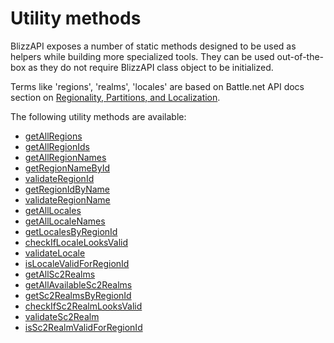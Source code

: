 # Utility methods

BlizzAPI exposes a number of static methods designed to be used as helpers while building more specialized tools. They can be used out-of-the-box as they do not require BlizzAPI class object to be initialized.

Terms like 'regions', 'realms', 'locales' are based on Battle.net API docs section on [Regionality, Partitions, and Localization](https://develop.battle.net/documentation/guides/regionality-partitions-and-localization).

The following utility methods are available:

* [getAllRegions](/docs/utils/getAllRegions)
* [getAllRegionIds](/docs/utils/getAllRegionIds)
* [getAllRegionNames](/docs/utils/getAllRegionNames)
* [getRegionNameById](/docs/utils/getRegionNameById)
* [validateRegionId](/docs/utils/validateRegionId)
* [getRegionIdByName](/docs/utils/getRegionIdByName)
* [validateRegionName](/docs/utils/validateRegionName)
* [getAllLocales](/docs/utils/getAllLocales)
* [getAllLocaleNames](/docs/utils/getAllLocaleNames)
* [getLocalesByRegionId](/docs/utils/getLocalesByRegionId)
* [checkIfLocaleLooksValid](/docs/utils/checkIfLocaleLooksValid)
* [validateLocale](/docs/utils/validateLocale)
* [isLocaleValidForRegionId](/docs/utils/isLocaleValidForRegionId)
* [getAllSc2Realms](/docs/utils/getAllSc2Realms)
* [getAllAvailableSc2Realms](/docs/utils/getAllAvailableSc2Realms)
* [getSc2RealmsByRegionId](/docs/utils/getSc2RealmsByRegionId)
* [checkIfSc2RealmLooksValid](/docs/utils/checkIfSc2RealmLooksValid)
* [validateSc2Realm](/docs/utils/validateSc2Realm)
* [isSc2RealmValidForRegionId](/docs/utils/isSc2RealmValidForRegionId)